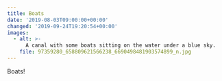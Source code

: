 ```yaml
---
title: Boats
date: '2019-08-03T09:00:00+00:00'
changed: '2019-09-24T19:20:54+00:00'
images:
  - alt: >-
      A canal with some boats sitting on the water under a blue sky.
    file: 97359280_658809621566238_6690498481903574899_n.jpg
---
```


Boats!
